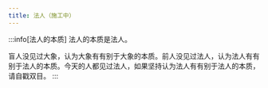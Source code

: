 ```yaml
---
title: 法人（施工中）
---
```


:::info[法人的本质]
法人的本质是法人。

盲人没见过大象，认为大象有有别于大象的本质。前人没见过法人，认为法人有有别于法人的本质。今天的人都见过法人，如果坚持认为法人有有别于法人的本质，请自戳双目。
:::